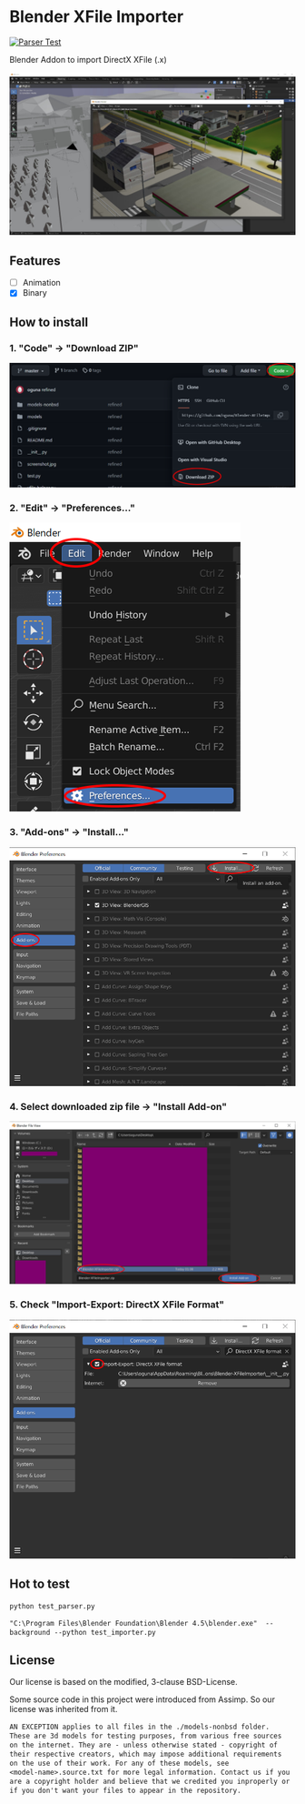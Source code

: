 # Blender XFile Importer

[![Parser Test](https://github.com/oguna/Blender-XFileImporter/actions/workflows/parser-test.yml/badge.svg)](https://github.com/oguna/Blender-XFileImporter/actions/workflows/parser-test.yml)

Blender Addon to import DirectX XFile (.x)

![](screenshot.jpg)

## Features

- [ ] Animation
- [x] Binary

## How to install

### 1. "Code" -> "Download ZIP"
![](step1.png)
### 2. "Edit" -> "Preferences..."
![](step2.png)
### 3. "Add-ons" -> "Install..."
![](step3.png)
### 4. Select downloaded zip file -> "Install Add-on"
![](step4.png)
### 5. Check "Import-Export: DirectX XFile Format"
![](step5.png)

## Hot to test

```shell
python test_parser.py
```

```shell
"C:\Program Files\Blender Foundation\Blender 4.5\blender.exe"  --background --python test_importer.py
```

## License

Our license is based on the modified, 3-clause BSD-License.

Some source code in this project were introduced from Assimp.
So our license was inherited from it.

```
AN EXCEPTION applies to all files in the ./models-nonbsd folder.
These are 3d models for testing purposes, from various free sources
on the internet. They are - unless otherwise stated - copyright of
their respective creators, which may impose additional requirements
on the use of their work. For any of these models, see
<model-name>.source.txt for more legal information. Contact us if you
are a copyright holder and believe that we credited you inproperly or
if you don't want your files to appear in the repository.
```